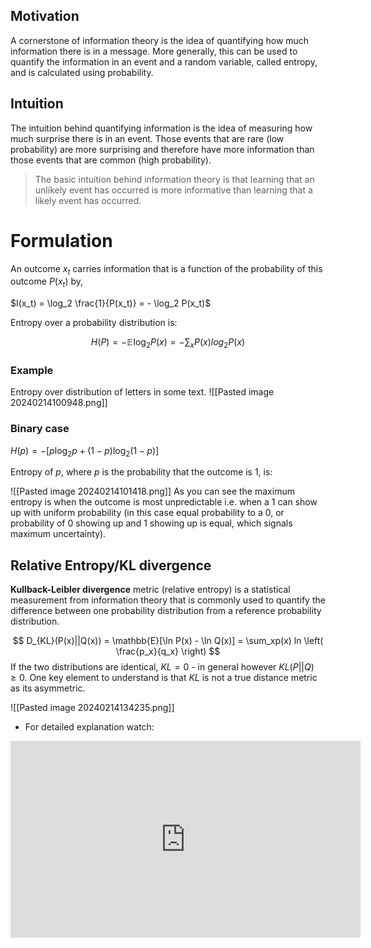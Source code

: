 ## Motivation
A cornerstone of information theory is the idea of quantifying how much information there is in a message. More generally, this can be used to quantify the information in an event and a random variable, called entropy, and is calculated using probability.

## Intuition
The intuition behind quantifying information is the idea of measuring how much surprise there is in an event. Those events that are rare (low probability) are more surprising and therefore have more information than those events that are common (high probability).

> The basic intuition behind information theory is that learning that an unlikely event has occurred is more informative than learning that a likely event has occurred.

# Formulation
An outcome $x_t$ carries information that is a function of the probability of this outcome $P(x_t)$ by, 

$I(x_t) = \log_2 \frac{1}{P(x_t)} = - \log_2 P(x_t)$


Entropy over a probability distribution is:

$$H(P) =  - \mathbb{E} \log_2 P(x) = -\sum_x P(x) log_2P(x)$$
### Example

Entropy over distribution of letters in some text.
![[Pasted image 20240214100948.png]]

### Binary case

$H(p) = - [p \log_2 p + (1-p) \log_2(1-p)]$

Entropy of $p$, where $p$ is the probability that the outcome is 1, is:

![[Pasted image 20240214101418.png]]
As you can see the maximum entropy is when the outcome is most unpredictable i.e. when a 1 can show up with uniform probability (in this case equal probability to a 0, or probability of 0 showing up and 1 showing up is equal, which signals maximum uncertainty).

## Relative Entropy/KL divergence

**Kullback-Leibler divergence** metric (relative entropy) is a statistical measurement from information theory that is commonly used to quantify the difference between one probability distribution from a reference probability distribution.

$$
D_{KL}(P(x)||Q(x)) =  \mathbb{E}[\ln P(x) - \ln Q(x)] = \sum_xp(x) ln \left( \frac{p_x}{q_x} \right)
$$
If the two distributions are identical, $KL=0$ - in general however $KL(P||Q) \ge 0$. One key element to understand is that $KL$ is not a true distance metric as its asymmetric.

![[Pasted image 20240214134235.png]]
- For detailed explanation watch: 

<iframe width="560" height="315" src="https://www.youtube.com/embed/q0AkK8aYbLY?si=E6kUSiLP4W7OkHQV" title="YouTube video player" frameborder="0" allow="accelerometer; autoplay; clipboard-write; encrypted-media; gyroscope; picture-in-picture; web-share" allowfullscreen></iframe>


